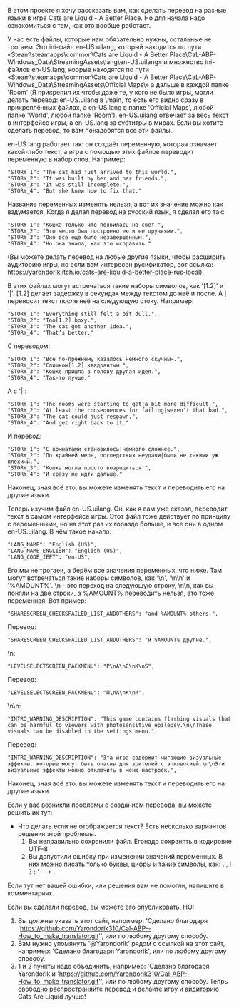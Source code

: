 В этом проекте я хочу рассказать вам, как сделать перевод на разные языки в игре Cats are Liquid - A Better Place. Но для начала надо ознакомиться с тем, как это вообще работает.

У нас есть файлы, которые нам обязательно нужны, остальные не трогаем. Это ini-файл en-US.uilang, который находится по пути «Steam\steamapps\common\Cats are Liquid - A Better Place\CaL-ABP-Windows_Data\StreamingAssets\lang\en-US.uilang» и множество ini-файлов en-US.lang, коорые находятся по пути «Steam\steamapps\common\Cats are Liquid - A Better Place\CaL-ABP-Windows_Data\StreamingAssets\Official Maps\» а дальше в каждой папке 'Room' (Я прикрепил их чтобы даже те, у кого не было игры, могли делать перевод: en-US.uilang в \main, то есть его видно сразу в прикреплённых файлах, а en-US.lang в папке 'Official Maps', любой папке 'World', любой папке 'Room'). en-US.uilang отвечает за весь текст в интерфейсе игры, а en-US.lang за субтитры в мирах. Если вы хотите сделать перевод, то вам понадобятся все эти файлы.

en-US.lang работает так: он создаёт переменную, которая означает какой-либо текст, а игра с помощью этих файлов переводит переменную в набор слов. Например:

	"STORY_1": "The cat had just arrived to this world.",
	"STORY_2": "It was built by her and her friends.",
	"STORY_3": "It was still incomplete.",
	"STORY_4": "But she knew how to fix that."

Название переменных изменять нельзя, а вот их значение можно как вздумается. Когда я делал перевод на русский язык, я сделал его так:

	"STORY_1": "Кошка только что появилась на свет.",
	"STORY_2": "Это место был построено ею и ее друзьями.",
	"STORY_3": "Оно все еще было незавершенным.",
	"STORY_4": "Но она знала, как это исправить."

(Вы можете делать перевод на любые другие языки, чтобы расширить аудиторию игры, но если вам интересен русификатор, вот ссылка: https://yarondorik.itch.io/cats-are-liquid-a-better-place-rus-local).

В этих файлах могут встречаться такие наборы символов, как '[1.2]' и '|'. [1.2] делает задержку в секундах между текстом до неё и после. А | переносит текст после неё на следующую стоку. Например:

	"STORY_1": "Everything still felt a bit dull.",
	"STORY_2": "Too[1.2] boxy.",
	"STORY_3": "The cat got another idea.",
	"STORY_4": "That’s better."

С переводом:

	"STORY_1": "Все по-прежнему казалось немного скучным.",
	"STORY_2": "Слишком[1.2] квадрантым.",
	"STORY_3": "Кошке пришла в голову другая идея.",
	"STORY_4": "Так-то лучше."

А с '|':

	"STORY_1": "The rooms were starting to get|a bit more difficult.",
	"STORY_2": "At least the consequences for failing|weren’t that bad.",
	"STORY_3": "The cat could just respawn.",
	"STORY_4": "And get right back to it."

И перевод:

	"STORY_1": "С комнатами становилось|немного сложнее.",
	"STORY_2": "По крайней мере, последствия неудачи|были не такими уж плохими.",
	"STORY_3": "Кошка могла просто возродиться.",
	"STORY_4": "И сразу же идти дальше."

Наконец, зная всё это, вы можете изменять текст и переводить его на другие языки.

Теперь изучим файл en-US.uilang. Он, как я вам уже сказал, переводит текст в самом интерфейсе игры. Этот файл тоже действует по принципу с переменными, но на этот раз их гораздо больше, и все они в одном en-US.uilang. В нём такое начало:

    "LANG_NAME": "English (US)",
    "LANG_NAME_ENGLISH": "English (US)",
    "LANG_CODE_IEFT": "en-US",

Его мы не трогаеи, а берём все значения переменных, что ниже. Там могут встречаться такие наборы символов, как '\n', '\n\n' и '%AMOUNT%'. \n - это переход на следующую строку, \n\n, как вы поняли на две строки, а %AMOUNT% переводить нельзя, это тоже переменная. Вот пример:

    "SHARESCREEN_CHECKSFAILED_LIST_ANDOTHERS": "and %AMOUNT% others.",

Перевод:

    "SHARESCREEN_CHECKSFAILED_LIST_ANDOTHERS": "и %AMOUNT% другие.",

\n:

    "LEVELSELECTSCREEN_PACKMENU": "P\nA\nC\nK\nS",

Перевод:

    "LEVELSELECTSCREEN_PACKMENU": "П\nА\nК\nИ",

\n\n:

    "INTRO_WARNING_DESCRIPTION": "This game contains flashing visuals that can be harmful to viewers with photosensitive epilepsy.\n\nThese visuals can be disabled in the settings menu.",

Перевод:

    "INTRO_WARNING_DESCRIPTION": "Эта игра содержит мигающие визуальные эффекты, которые могут быть опасны для зрителей с эпилепсией.\n\nЭти визуальные эффекты можно отключить в меню настроек.",

Наконец, зная всё это, вы можете изменять текст и переводить его на другие языки.


Если у вас возникли проблемы с созданием перевода, вы можете решить их тут:

- Что делать если не отображается текст?
  Есть несколько вариантов решения этой проблемы.
  1. Вы неправильно сохранили файл. Егонадо сохранять в кодировке UTF-8
  2. Вы допустили ошибку при изменении значений переменных. В них можно писать только буквы, цифры и такие символы, как: . , ! ? : ' - → \.
 
Если тут нет вашей ошибки, или решения вам не помогли, напишите в комментариях.


Если вы сделали перевод, вы можете его опубликовать, НО:
1. Вы должны указать этот сайт, например: 'Сделано благодаря 'https://github.com/Yarondorik310/Cal-ABP--How_to_make_translator.git'', или по любому другому способу.
2. Вам нужно упомянуть '@Yarondorik' рядом с ссылкой на этот сайт, например: 'Сделано благодаря Yarondorik', или по любому другому способу.
3. 1 и 2 пункты надо объединить, например: 'Сделано благодаря Yarondorik и 'https://github.com/Yarondorik310/Cal-ABP--How_to_make_translator.git'', или по любому другому способу.
Тепрь свободно распространяйте перевод и делайте игру и айдиторию Cats Are Liquid лучше!
